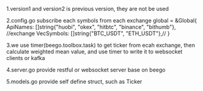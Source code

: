 1.version1 and version2 is previous version, they are not be used

2.config.go
subscribe each symbols from each exchange
global = &Global{
		ApiNames: []string{"huobi", "okex", "hitbtc", "binance", "bithumb"}, //exchange
		VecSymbols: []string{"BTC_USDT", "ETH_USDT"},//
	}

3.we use timer(beego.toolbox.task) to get ticker from ecah exchange, then calculate weighted mean value, and use timer to write it to websocket clients or kafka

4.server.go provide restful or websocket server base on beego

5.models.go provide self define struct, such as Ticker
